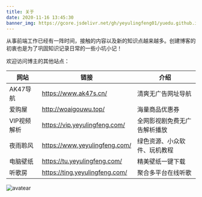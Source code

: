 ```yaml
---
title: 关于
date: 2020-11-16 13:45:30
banner_img: https://gcore.jsdelivr.net/gh/yeyulingfeng01/yuedu.github.io/hexo/20201117c.jpg
---
```

从事前端工作已经有一阵时间，接触的内容以及新的知识点越来越多。创建博客的初衷也是为了巩固知识记录日常的一些小坑小记！

欢迎访问博主的其他站点：

| 网站         | 链接                  | 介绍               |
| ------------ | --------------------- | ------------------ |
| AK47导航 | https://www.ak47s.cn/ | 清爽无广告网址导航 |
| 爱购屋 | http://woaigouwu.top/ | 海量商品优惠券 |
| VIP视频解析 | https://vip.yeyulingfeng.com/ | 全网影视剧免费无广告解析播放 |
| 夜雨聆风 | https://www.yeyulingfeng.com/ | 绿色资源、小众软件、玩机教程 |
| 电脑壁纸 | https://tu.yeyulingfeng.com/ | 精美壁纸一键下载 |
| 听歌房 | https://ting.yeyulingfeng.com/ | 聚合多平台在线听歌 |




![avatear](https://gcore.jsdelivr.net/gh/yeyulingfeng01/yuedu.github.io/hexo/stu.gif)

